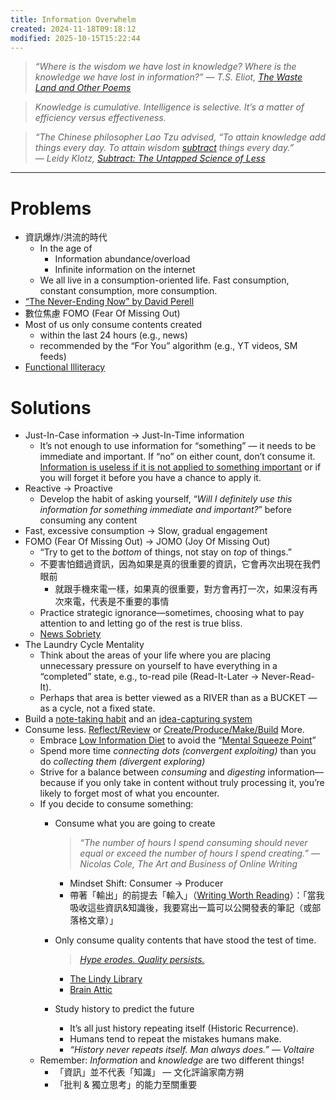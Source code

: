 ```yaml
---
title: Information Overwhelm
created: 2024-11-18T09:18:12
modified: 2025-10-15T15:22:44
---
```


> _“Where is the wisdom we have lost in knowledge? Where is the knowledge we have lost in information?” ― T.S. Eliot, [The Waste Land and Other Poems](https://www.goodreads.com/work/quotes/15306654)_

> _Knowledge is cumulative. Intelligence is selective. It’s a matter of efficiency versus effectiveness._

> _“The Chinese philosopher Lao Tzu advised, “To attain knowledge add things every day. To attain wisdom [subtract](addition-by-subtraction.md) things every day.” ― Leidy Klotz, [Subtract: The Untapped Science of Less](https://www.goodreads.com/work/quotes/79888731)_

---

# Problems

* 資訊爆炸/洪流的時代
	* In the age of
		* Information abundance/overload
		* Infinite information on the internet
	* We all live in a consumption-oriented life. Fast consumption, constant consumption, more consumption.
* [“The Never-Ending Now” by David Perell](https://perell.com/essay/never-ending-now/)
* 數位焦慮 FOMO (Fear Of Missing Out)
* Most of us only consume contents created
	* within the last 24 hours (e.g., news)
	* recommended by the “For You” algorithm (e.g., YT videos, SM feeds)
* [Functional Illiteracy](Functional%20Illiteracy.md)

# Solutions

* Just-In-Case information → Just-In-Time information
	* It’s not enough to use information for “something” — it needs to be immediate and important. If “no” on either count, don’t consume it. [Information is useless if it is not applied to something important](cultivate-a-strong-bias-towards-action.md) or if you will forget it before you have a chance to apply it.
* Reactive → Proactive
	* Develop the habit of asking yourself, “_Will I definitely use this information for something immediate and important?_” before consuming any content
* Fast, excessive consumption → Slow, gradual engagement
* FOMO (Fear Of Missing Out) → JOMO (Joy Of Missing Out)
	* “Try to get to the _bottom_ of things, not stay on _top_ of things.”
	* 不要害怕錯過資訊，因為如果是真的很重要的資訊，它會再次出現在我們眼前
		* 就跟手機來電一樣，如果真的很重要，對方會再打一次，如果沒有再次來電，代表是不重要的事情
	* Practice strategic ignorance—sometimes, choosing what to pay attention to and letting go of the rest is true bliss.
	* [News Sobriety](News%20Sobriety.md)
* The Laundry Cycle Mentality
	* Think about the areas of your life where you are placing unnecessary pressure on yourself to have everything in a “completed” state, e.g., to-read pile (Read-It-Later → Never-Read-It).
	* Perhaps that area is better viewed as a RIVER than as a BUCKET — as a cycle, not a fixed state.
* Build a [note-taking habit](note-taking.md) and an [idea-capturing system](idea%20capture%20inbox.md)
* Consume less. [Reflect/Review](reflect-and-review.md) or [Create/Produce/Make/Build](Creativity%20is%20just%20connecting%20things.md) More.
	* Embrace [Low Information Diet](Low%20Information%20Diet.md) to avoid the “[Mental Squeeze Point](https://notes.linkingyourthinking.com/Cards/Mental+Squeeze+Point)”
	* Spend more time _connecting dots (convergent exploiting)_ than you do _collecting them (divergent exploring)_
	* Strive for a balance between _consuming_ and _digesting_ information—because if you only take in content without truly processing it, you’re likely to forget most of what you encounter.
	* If you decide to consume something:
		* Consume what you are going to create

			> _“The number of hours I spend consuming should never equal or exceed the number of hours I spend creating.” ― Nicolas Cole, The Art and Business of Online Writing_

			* Mindset Shift: Consumer → Producer
			* 帶著「輸出」的前提去「輸入」（[Writing Worth Reading](https://fs.blog/reading)）：「當我吸收這些資訊&知識後，我要寫出一篇可以公開發表的筆記（或部落格文章）」
		* Only consume quality contents that have stood the test of time.

			> _[Hype erodes. Quality persists.](https://x.com/JamesClear/status/1956069352601477465)_

			* [The Lindy Library](The%20Lindy%20Effect.md)
			* [Brain Attic](Brain%20Attic.md)
		* Study history to predict the future
			* It’s all just history repeating itself (Historic Recurrence).
			* Humans tend to repeat the mistakes humans make.
			* _“History never repeats itself. Man always does.” ― Voltaire_
	* Remember: _Information_ and _knowledge_ are two different things!
		* 「資訊」並不代表「知識」 — 文化評論家南方朔
		* 「批判 \& 獨立思考」的能力至關重要
